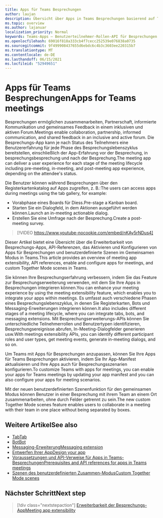 ```yaml
---
title: Apps für Teams Besprechungen
author: laujan
description: Übersicht über Apps in Teams Besprechungen basierend auf Teilnehmer- und Benutzerrolle
ms.topic: overview
ms.author: lajanuar
localization_priority: Normal
keywords: Teams-Apps – Benutzerteilnehmer-Rollen-API für Besprechungen
ms.openlocfilehash: 69016f818a333cb4f7cecc252539e076838a0735
ms.sourcegitcommit: 9f499908437655d6ebdc6c4b3c3603ee220315b7
ms.translationtype: MT
ms.contentlocale: de-DE
ms.lasthandoff: 06/15/2021
ms.locfileid: "52949651"
---
```

# <a name="apps-for-teams-meetings"></a><span data-ttu-id="c641e-104">Apps für Teams Besprechungen</span><span class="sxs-lookup"><span data-stu-id="c641e-104">Apps for Teams meetings</span></span>

<span data-ttu-id="c641e-105">Besprechungen ermöglichen zusammenarbeiten, Partnerschaft, informierte Kommunikation und gemeinsames Feedback in einem inklusiven und aktiven Forum.</span><span class="sxs-lookup"><span data-stu-id="c641e-105">Meetings enable collaboration, partnership, informed communication, and shared feedback in an inclusive and active forum.</span></span> <span data-ttu-id="c641e-106">Die Besprechungs-App kann je nach Status des Teilnehmers eine Benutzererfahrung für jede Phase des Besprechungslebenszyklus bereitstellen, einschließlich der App-Erfahrung vor der Besprechung, in besprechungsbesprechung und nach der Besprechung.</span><span class="sxs-lookup"><span data-stu-id="c641e-106">The meeting app can deliver a user experience for each stage of the meeting lifecycle including pre-meeting, in-meeting, and post-meeting app experience, depending on the attendee's status.</span></span>

<span data-ttu-id="c641e-107">Die Benutzer können während Besprechungen über den Registerkartenkatalog auf Apps zugreifen, z. B.:</span><span class="sxs-lookup"><span data-stu-id="c641e-107">The users can access apps during meetings using the tab gallery, for example:</span></span>

* <span data-ttu-id="c641e-108">Vorabphase eines Boards für Diess.</span><span class="sxs-lookup"><span data-stu-id="c641e-108">Pre-stage a Kanban board.</span></span>
* <span data-ttu-id="c641e-109">Starten Sie ein Dialogfeld, in dem Aktionen ausgeführt werden können.</span><span class="sxs-lookup"><span data-stu-id="c641e-109">Launch an in-meeting actionable dialog.</span></span>
* <span data-ttu-id="c641e-110">Erstellen Sie eine Umfrage nach der Besprechung.</span><span class="sxs-lookup"><span data-stu-id="c641e-110">Create a post-meeting survey.</span></span>

> [!VIDEO https://www.youtube-nocookie.com/embed/nKAy5rNDus4]

<span data-ttu-id="c641e-111">Dieser Artikel bietet eine Übersicht über die Erweiterbarkeit von Besprechungs-Apps, API-Referenzen, das Aktivieren und Konfigurieren von Apps für Besprechungen und benutzerdefinierte Szenen im Gemeinsamen Modus in Teams.</span><span class="sxs-lookup"><span data-stu-id="c641e-111">This article provides an overview of meeting app extensibility, API references, enable and configure apps for meetings, and custom Together Mode scenes in Teams.</span></span>

<span data-ttu-id="c641e-112">Sie können Ihre Besprechungserfahrung verbessern, indem Sie das Feature zur Besprechungserweiterung verwenden, mit dem Sie Ihre Apps in Besprechungen integrieren können.</span><span class="sxs-lookup"><span data-stu-id="c641e-112">You can enhance your meeting experience by using the meeting extensibility feature, which enables you to integrate your apps within meetings.</span></span> <span data-ttu-id="c641e-113">Es umfasst auch verschiedene Phasen eines Besprechungslebenszyklus, in denen Sie Registerkarten, Bots und Messaging-Erweiterungen integrieren können.</span><span class="sxs-lookup"><span data-stu-id="c641e-113">It also includes different stages of a meeting lifecycle, where you can integrate tabs, bots, and messaging extensions.</span></span> <span data-ttu-id="c641e-114">Mit Besprechungserweiterungs-APIs können Sie unterschiedliche Teilnehmerrollen und Benutzertypen identifizieren, Besprechungsereignisse abrufen, In-Meeting-Dialogfelder generieren usw.</span><span class="sxs-lookup"><span data-stu-id="c641e-114">With meetings extensibility APIs, you can identify different participant roles and user types, get meeting events, generate in-meeting dialogs, and so on.</span></span>

<span data-ttu-id="c641e-115">Um Teams mit Apps für Besprechungen anzupassen, können Sie Ihre Apps für Teams Besprechungen aktivieren, indem Sie Ihr App-Manifest aktualisieren und Ihre Apps auch für Besprechungsszenarien konfigurieren.</span><span class="sxs-lookup"><span data-stu-id="c641e-115">To customize Teams with apps for meetings, you can enable your apps for Teams meetings by updating your app manifest and you can also configure your apps for meeting scenarios.</span></span>

<span data-ttu-id="c641e-116">Mit der neuen benutzerdefinierten Szenenfunktion für den gemeinsamen Modus können Benutzer in einer Besprechung mit ihrem Team an einem Ort zusammenarbeiten, ohne durch Felder getrennt zu sein.</span><span class="sxs-lookup"><span data-stu-id="c641e-116">The new custom Together Mode scenes feature enables users to collaborate in a meeting with their team in one place without being separated by boxes.</span></span>

## <a name="see-also"></a><span data-ttu-id="c641e-117">Weitere Artikel</span><span class="sxs-lookup"><span data-stu-id="c641e-117">See also</span></span>

* [<span data-ttu-id="c641e-118">Tab</span><span class="sxs-lookup"><span data-stu-id="c641e-118">Tab</span></span>](../tabs/what-are-tabs.md#understand-how-tabs-work)
* [<span data-ttu-id="c641e-119">Bot</span><span class="sxs-lookup"><span data-stu-id="c641e-119">Bot</span></span>](../bots/what-are-bots.md)
* [<span data-ttu-id="c641e-120">Messaging-Erweiterung</span><span class="sxs-lookup"><span data-stu-id="c641e-120">Messaging extension</span></span>](../messaging-extensions/what-are-messaging-extensions.md)
* [<span data-ttu-id="c641e-121">Entwerfen Ihrer App</span><span class="sxs-lookup"><span data-stu-id="c641e-121">Design your app</span></span>](../apps-in-teams-meetings/design/designing-apps-in-meetings.md)
* [<span data-ttu-id="c641e-122">Voraussetzungen und API-Verweise für Apps in Teams-Besprechungen</span><span class="sxs-lookup"><span data-stu-id="c641e-122">Prerequisites and API references for apps in Teams meetings</span></span>](create-apps-for-teams-meetings.md)
* [<span data-ttu-id="c641e-123">Szenen des benutzerdefinierten Zusammen-Modus</span><span class="sxs-lookup"><span data-stu-id="c641e-123">Custom Together Mode scenes</span></span>](~/apps-in-teams-meetings/teams-together-mode.md)

## <a name="next-step"></a><span data-ttu-id="c641e-124">Nächster Schritt</span><span class="sxs-lookup"><span data-stu-id="c641e-124">Next step</span></span>

> [!div class="nextstepaction"]
> [<span data-ttu-id="c641e-125">Erweiterbarkeit der Besprechungs-App</span><span class="sxs-lookup"><span data-stu-id="c641e-125">Meeting app extensibility</span></span>](meeting-app-extensibility.md)
